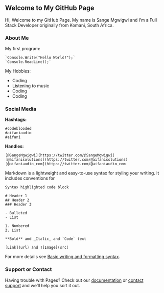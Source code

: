 ## Welcome to My GitHub Page

Hi, Welcome to my GitHub Page. My name is
Sange Mgwigwi and I'm a Full Stack Developer originally from Komani, South Africa.


### About Me

My first program:

```
`Console.Write("Hello World!");`
`Console.ReadLine();`
```

My Hobbies:

- Coding
- Listening to music
- Coding
- Coding

### Social Media

**Hashtags:**

```hastags
#codeblooded
#aifaniaudio
#aifani
```

**Handles:**


```handles
[@SangeMgwigwi](https://twitter.com/@SangeMgwigwi)
[@aifanisolutions](https://twitter.com/@aifanisolutions)
[@aifaniaudio_com](https://twitter.com/@aifaniaudio_com
```

Markdown is a lightweight and easy-to-use syntax for styling your writing. It includes conventions for

```aboutme
Syntax highlighted code block

# Header 1
## Header 2
### Header 3

- Bulleted
- List

1. Numbered
2. List

**Bold** and _Italic_ and `Code` text

[Link](url) and ![Image](src)
```

For more details see [Basic writing and formatting syntax](https://docs.github.com/en/github/writing-on-github/getting-started-with-writing-and-formatting-on-github/basic-writing-and-formatting-syntax).


### Support or Contact

Having trouble with Pages? Check out our [documentation](https://docs.github.com/categories/github-pages-basics/) or [contact support](https://support.github.com/contact) and we’ll help you sort it out.
